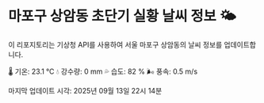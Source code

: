
# 마포구 상암동 초단기 실황 날씨 정보 🌤️

이 리포지토리는 기상청 API를 사용하여 서울 마포구 상암동의 날씨 정보를 업데이트합니다. 

🌡️ 기온: 23.1 ℃
💧 강수량: 0 mm
💦 습도: 82 %
🌬️ 풍속: 0.5 m/s

마지막 업데이트 시각: 2025년 09월 13일 22시 14분    
